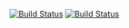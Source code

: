 [![Build Status](https://travis-ci.org/vikalpindia/vikalp.png?branch=master)](https://travis-ci.org/vikalpindia/vikalp)
[![Build Status](https://snap-ci.com/mpNEDESxQoc5jaG9GpmBiMun2sJ7xPtc4QIQXikLVqg/build_image)](https://snap-ci.com/projects/vikalpindia/vikalp/build_history)

